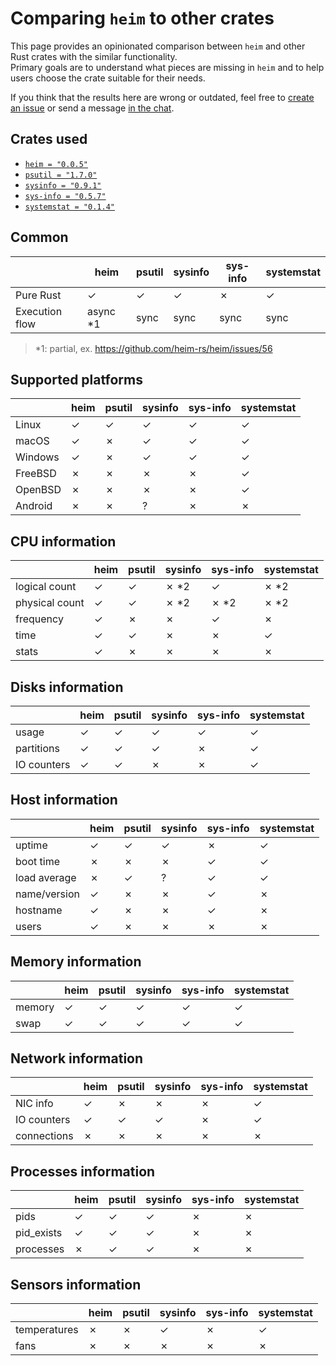 # Comparing `heim` to other crates

This page provides an opinionated comparison between `heim` and 
other Rust crates with the similar functionality.\
Primary goals are to understand what pieces are missing in `heim`
and to help users choose the crate suitable for their needs.

If you think that the results here are wrong or outdated,
feel free to [create an issue](https://github.com/heim-rs/heim/issues/new)
or send a message [in the chat](https://gitter.im/heim-rs/heim).

## Crates used

* [`heim = "0.0.5"`](https://crates.io/crates/heim)
* [`psutil = "1.7.0"`](https://crates.io/crates/psutil)
* [`sysinfo = "0.9.1"`](https://crates.io/crates/sysinfo)
* [`sys-info = "0.5.7"`](https://crates.io/crates/sys-info)
* [`systemstat = "0.1.4"`](https://crates.io/crates/systemstat)

## Common

|                | heim       | psutil | sysinfo | sys-info | systemstat |
|----------------|------------|--------|---------|----------|------------|
| Pure Rust      | ✓          | ✓      | ✓       | ✗        | ✓          |
| Execution flow | async *1   | sync   | sync    | sync     | sync       |

> *1: partial, ex. https://github.com/heim-rs/heim/issues/56

## Supported platforms

|            | heim     | psutil | sysinfo | sys-info | systemstat |
|------------|----------|--------|---------|----------|------------|
| Linux      | ✓        | ✓      | ✓       | ✓        | ✓          |
| macOS      | ✓        | ✗      | ✓       | ✓        | ✓          |
| Windows    | ✓        | ✗      | ✓       | ✓        | ✓          |
| FreeBSD    | ✗        | ✗      | ✗       | ✗        | ✓          |
| OpenBSD    | ✗        | ✗      | ✗       | ✗        | ✓          |
| Android    | ✗        | ✗      | ?       | ✗        | ✗          |

## CPU information

|                | heim     | psutil | sysinfo | sys-info | systemstat |
|----------------|----------|--------|---------|----------|------------|
| logical count  | ✓        | ✓      | ✗ *2    | ✓        | ✗ *2       |
| physical count | ✓        | ✓      | ✗ *2    | ✗ *2     | ✗ *2       |
| frequency      | ✓        | ✗      | ✗       | ✓        | ✗          |
| time           | ✓        | ✓      | ✗       | ✗        | ✓          |
| stats          | ✓        | ✗      | ✗       | ✗        | ✗          |

## Disks information

|                | heim     | psutil | sysinfo | sys-info | systemstat |
|----------------|----------|--------|---------|----------|------------|
| usage          | ✓        | ✓      | ✓       | ✓        | ✓          |
| partitions     | ✓        | ✓      | ✓       | ✗        | ✓          |
| IO counters    | ✓        | ✓      | ✗       | ✗        | ✓          |

## Host information

|                  | heim     | psutil | sysinfo | sys-info | systemstat |
|------------------|----------|--------|---------|----------|------------|
| uptime           | ✓        | ✓      | ✓       | ✗        | ✓          |
| boot time        | ✗        | ✗      | ✗       | ✓        | ✓          |
| load average     | ✗        | ✓      | ?       | ✓        | ✓          |
| name/version     | ✓        | ✗      | ✗       | ✓        | ✗          |
| hostname         | ✓        | ✗      | ✗       | ✓        | ✗          |
| users            | ✓        | ✗      | ✗       | ✗        | ✗          |

## Memory information

|         | heim     | psutil | sysinfo | sys-info | systemstat |
|---------|----------|--------|---------|----------|------------|
| memory  | ✓        | ✓      | ✓       | ✓        | ✓          |
| swap    | ✓        | ✓      | ✓       | ✓        | ✓          |

## Network information

|             | heim     | psutil | sysinfo | sys-info | systemstat |
|-------------|----------|--------|---------|----------|------------|
| NIC info    | ✓        | ✗      | ✗       | ✗        | ✓          |
| IO counters | ✓        | ✓      | ✓       | ✗        | ✓          |
| connections | ✗        | ✗      | ✗       | ✗        | ✗          |

## Processes information

|             | heim     | psutil | sysinfo | sys-info | systemstat |
|-------------|----------|--------|---------|----------|------------|
| pids        | ✓        | ✓      | ✓       | ✗        | ✗          |
| pid_exists  | ✓        | ✓      | ✓       | ✗        | ✗          |
| processes   | ✗        | ✓      | ✓       | ✗        | ✗          |

## Sensors information

|              | heim     | psutil | sysinfo | sys-info | systemstat |
|--------------|----------|--------|---------|----------|------------|
| temperatures | ✗        | ✗      | ✓       | ✗        | ✓          |
| fans         | ✗        | ✗      | ✗       | ✗        | ✗          |
